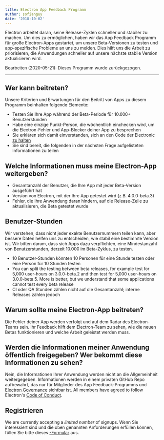 ```yaml
---
title: Electron App Feedback Programm
author: sofianguy
date: '2018-10-02'
---
```


Electron arbeitet daran, seine Release-Zyklen schneller und stabiler zu machen. Um dies zu ermöglichen, haben wir das App Feedback Programm für große Electron-Apps gestartet, um unsere Beta-Versionen zu testen und app-spezifische Probleme an uns zu melden. Dies hilft uns die Arbeit zu priorisieren, die Anwendungen schneller auf unsere nächste stabile Version aktualisieren wird.

Bearbeiten (2020-05-21): Dieses Programm wurde zurückgezogen.

---

## Wer kann beitreten?
Unsere Kriterien und Erwartungen für den Beitritt von Apps zu diesem Programm beinhalten folgende Elemente:
- Testen Sie Ihre App während der Beta-Periode für 10.000+ Benutzerstunden
- Habe eine einzige Punkt-Person, die wöchentlich einchecken wird, um die Electron-Fehler und App-Blocker deiner App zu besprechen
- Sie erklären sich damit einverstanden, sich an den Code der Electronic [zu halten](https://github.com/electron/electron/blob/master/CODE_OF_CONDUCT.md)
- Sie sind bereit, die folgenden in der nächsten Frage aufgelisteten Informationen zu teilen

## Welche Informationen muss meine Electron-App weitergeben?
- Gesamtanzahl der Benutzer, die Ihre App mit jeder Beta-Version ausgeführt hat
- Version von Electron, mit der Ihre App getestet wird (z.B. 4.0.0-beta.3)
- Fehler, die Ihre Anwendung daran hindern, auf die Release-Zeile zu aktualisieren, die Beta getestet wurde

## Benutzer-Stunden
Wir verstehen, dass nicht jeder exakte Benutzernummern teilen kann, aber bessere Daten helfen uns zu entscheiden, wie stabil eine bestimmte Version ist. Wir bitten darum, dass sich Apps dazu verpflichten, eine Mindestanzahl von Benutzerstunden, derzeit 10.000 im Beta-Zyklus, zu testen.
- 10 Benutzer-Stunden könnten 10 Personen für eine Stunde testen oder eine Person für 10 Stunden testen
- You can split the testing between beta releases, for example test for 5,000 user-hours on 3.0.0-beta.2 and then test for 5,000 user-hours on 3.0.0-beta.5. More is better, but we understand that some applications cannot test every beta release
- CI oder QA Stunden zählen nicht auf die Gesamtanzahl; interne Releases zählen jedoch

## Warum sollte meine Electron-App beitreten?
Die Fehler deiner App werden verfolgt und auf dem Radar des Electron-Teams sein. Ihr Feedback hilft dem Electron-Team zu sehen, wie die neuen Betas funktionieren und welche Arbeit geleistet werden muss.

## Werden die Informationen meiner Anwendung öffentlich freigegeben? Wer bekommt diese Informationen zu sehen?
Nein, die Informationen Ihrer Anwendung werden nicht an die Allgemeinheit weitergegeben. Informationen werden in einem privaten GitHub Repo aufbewahrt, das nur für Mitglieder des App Feedback-Programms und [Electron Governance](https://github.com/electron/governance) sichtbar ist. All members have agreed to follow Electron's [Code of Conduct](https://github.com/electron/electron/blob/master/CODE_OF_CONDUCT.md).

## Registrieren
We are currently accepting a *limited number* of signups. Wenn Sie interessiert sind und die oben genannten Anforderungen erfüllen können, füllen Sie bitte dieses [-Formular](https://goo.gl/forms/OpMEKV75ScN6we7g1) aus.
